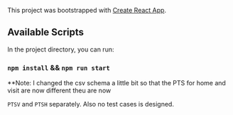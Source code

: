 This project was bootstrapped with [Create React App](https://github.com/facebook/create-react-app).

## Available Scripts

In the project directory, you can run:

### `npm install` && `npm run start`

**Note: I changed the csv schema a little bit so that the PTS for home and visit are now different theu are now

`PTSV` and `PTSH` separately. Also no test cases is designed.
